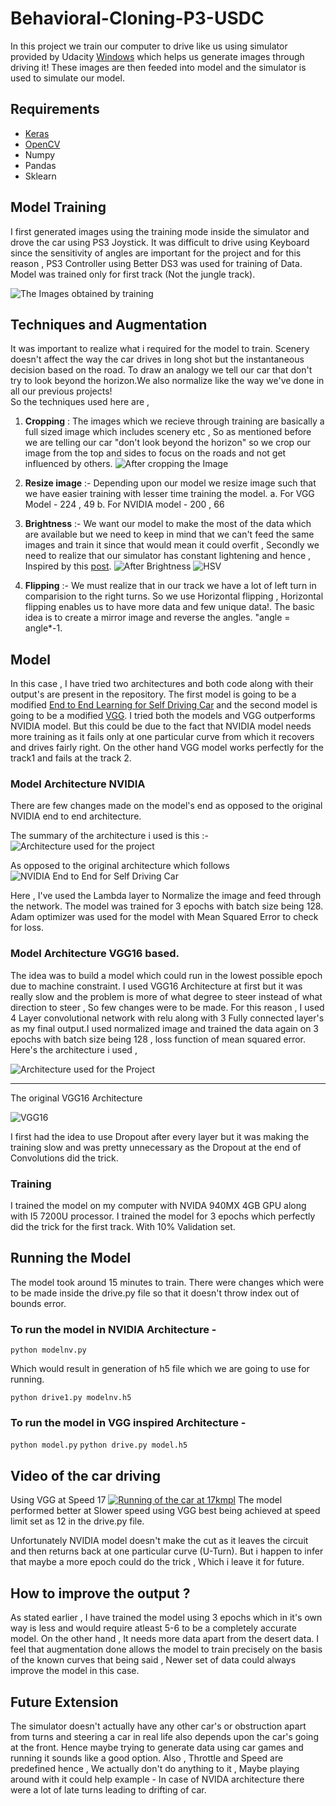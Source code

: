 # Behavioral-Cloning-P3-USDC

In this project we train our computer to drive like us using simulator provided by Udacity [Windows](https://d17h27t6h515a5.cloudfront.net/topher/2016/November/5831f3a4_simulator-windows-64/simulator-windows-64.zip) which helps us generate images through driving it! These images are then feeded into model and the simulator is used to simulate our model. 

## Requirements 

* [Keras](https://keras.io) 
* [OpenCV](https://opencv.org)
* Numpy 
* Pandas 
* Sklearn 

## Model Training 

I first generated images using the training mode inside the simulator and drove the car using PS3 Joystick. It was difficult to drive using Keyboard since the sensitivity of angles are important for the project and for this reason , PS3 Controller using Better DS3 was used for training of Data. Model was trained only for first track (Not the jungle track). 

![The Images obtained by training](https://github.com/Shreyas3108/Behavioral-Cloning-P3-USDC/raw/master/images/training_data.png)

## Techniques and Augmentation 

It was important to realize what i required for the model to train. Scenery doesn't affect the way the car drives in long shot but the instantaneous decision based on the road. To draw an analogy we tell our car that don't try to look beyond the horizon.We also normalize like the way we've done in all our previous projects!  
So the techniques used here are , 
1. **Cropping** : The images which we recieve through training are basically a full sized image which includes scenery etc , So as mentioned before we are telling our car "don't look beyond the horizon" so we crop our image from the top and sides to focus on the roads and not get influenced by others.
![After cropping the Image](https://github.com/Shreyas3108/Behavioral-Cloning-P3-USDC/raw/master/images/cropped.png)

2. **Resize image** :- Depending upon our model we resize image such that we have easier training with lesser time training the model. 
  a. For VGG Model - 224 , 49 
  b. For NVIDIA model - 200 , 66
3. **Brightness** :- We want our model to make the most of the data which are available but we need to keep in mind that we can't feed the same images and train it since that would mean it could overfit , Secondly we need to realize that our simulator has constant lightening and hence , Inspired by this [post](https://chatbotslife.com/using-augmentation-to-mimic-human-driving-496b569760a9).
![After Brightness](https://github.com/Shreyas3108/Behavioral-Cloning-P3-USDC/raw/master/images/brightness.png)
![HSV](https://github.com/Shreyas3108/Behavioral-Cloning-P3-USDC/raw/master/images/hsv.png)
4. **Flipping** :- We must realize that in our track we have a lot of left turn in comparision to the right turns. So we use Horizontal flipping , Horizontal flipping enables us to have more data and few unique data!. The basic idea is to create a mirror image and reverse the angles. "angle = angle*-1. 

## Model 

In this case , I have tried two architectures and both code along with their output's are present in the repository. The first model is going to be a modified [End to End Learning for Self Driving Car](https://images.nvidia.com/content/tegra/automotive/images/2016/solutions/pdf/end-to-end-dl-using-px.pdf) and the second model is going to be a modified [VGG](https://arxiv.org/abs/1409.1556). 
I tried both the models and VGG outperforms NVIDIA model. But this could be due to the fact that NVIDIA model needs more training as it fails only at one particular curve from which it recovers and drives fairly right. On the other hand VGG model works perfectly for the track1 and fails at the track 2. 

### Model Architecture NVIDIA 

There are few changes made on the model's end as opposed to the original NVIDIA end to end architecture. 

The summary of the architecture i used is this :-
![Architecture used for the project](https://github.com/Shreyas3108/Behavioral-Cloning-P3-USDC/raw/master/images/Screenshot%20nv.png)

As opposed to the original architecture which follows 
![NVIDIA End to End for Self Driving Car](https://devblogs.nvidia.com/parallelforall/wp-content/uploads/2016/08/cnn-architecture-624x890.png)

Here , I've used the Lambda layer to Normalize the image and feed through the network.
The model was trained for 3 epochs with batch size being 128. Adam optimizer was used for the model with Mean Squared Error to check for loss. 

### Model Architecture VGG16 based. 

The idea was to build a model which could run in the lowest possible epoch due to machine constraint. I used VGG16 Architecture at first but it was really slow and the problem is more of what degree to steer instead of what direction to steer , So few changes were to be made. For this reason , I used 4 Layer convolutional network with relu along with 3 Fully connected layer's as my final output.I used normalized image and trained the data again on 3 epochs with batch size being 128 , loss function of mean squared error. 
Here's the architecture i used , 

![Architecture used for the Project](https://github.com/Shreyas3108/Behavioral-Cloning-P3-USDC/raw/master/images/Screenshot%20(31).png)
____________________________________________________________________________________________________

The original VGG16 Architecture 

![VGG16](https://www.pyimagesearch.com/wp-content/uploads/2017/03/imagenet_vgg16.png)

I first had the idea to use Dropout after every layer but it was making the training slow and was pretty unnecessary as the Dropout at the end of Convolutions did the trick. 

### Training 

I trained the model on my computer with NVIDA 940MX 4GB GPU along with I5 7200U processor. I trained the model for 3 epochs which perfectly did the trick for the first track. With 10% Validation set. 

## Running the Model 

The model took around 15 minutes to train. There were changes which were to be made inside the drive.py file so that it doesn't throw index out of bounds error. 

### To run the model in NVIDIA Architecture - 
  ``` python modelnv.py ``` 
  
  Which would result in generation of h5 file which we are going to use for running. 
  
  ``` python drive1.py modelnv.h5 ```
### To run the model in VGG inspired Architecture - 

  ``` python model.py ```
  ``` python drive.py model.h5 ```
## Video of the car driving 
Using VGG at Speed 17 
[![Running of the car at 17kmpl](https://youtu.be/14PhbDHrwVk/0.jpg)](https://youtu.be/14PhbDHrwVk) 
The model performed better at Slower speed using VGG best being achieved at speed limit set as 12 in the drive.py file. 

Unfortunately NVIDIA model doesn't make the cut as it leaves the circuit and then returns back at one particular curve (U-Turn). But i happen to infer that maybe a more epoch could do the trick , Which i leave it for future. 

## How to improve the output ? 
As stated earlier , I have trained the model using 3 epochs which in it's own way is less and would require atleast 5-6 to be a completely accurate model. On the other hand , It needs more data apart from the desert data. I feel that augmentation done allows the model to train precisely on the basis of the known curves that being said , Newer set of data could always improve the model in this case. 

## Future Extension 

The simulator doesn't actually have any other car's or obstruction apart from turns and steering a car in real life also depends upon the car's going at the front. Hence maybe trying to generate data using car games and running it sounds like a good option. Also , Throttle and Speed are predefined hence , We actually don't do anything to it , Maybe playing around with it could help example - In case of NVIDA architecture there were a lot of late turns leading to drifting of car.   
